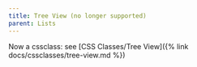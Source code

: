 ```yaml
---
title: Tree View (no longer supported)
parent: Lists
---
```


Now a cssclass: see [CSS Classes/Tree View]({% link docs/cssclasses/tree-view.md %})